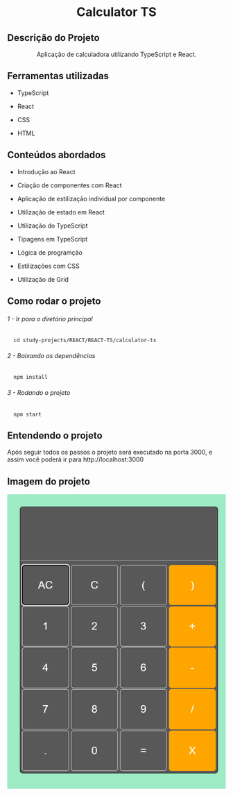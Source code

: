 <h1 align="center">Calculator TS</h1>

## Descrição do Projeto

<p align="center">Aplicação de calculadora utilizando TypeScript e React.</p>

## Ferramentas utilizadas

<ul>
  <li><p>TypeScript</p></li>
  <li><p>React</p></li>
  <li><p>CSS</p></li>
  <li><p>HTML</p></li>
</ul>


## Conteúdos abordados

<ul>
  <li><p>Introdução ao React</p></li>
  <li><p>Criação de componentes com React</p></li>
  <li><p>Aplicação de estilização individual por componente</p></li>
  <li><p>Utilização de estado em React</p></li>
  <li><p>Utilização do TypeScript</p></li>
  <li><p>Tipagens em TypeScript</p></li>
  <li><p>Lógica de programção</p></li>
  <li><p>Estilizações com CSS</p></li>
  <li><p>Utilização de Grid</p></li>
</ul>

## Como rodar o projeto

<h6><p>1 - Ir para o diretório principal</p></h6>

```
  cd study-projects/REACT/REACT-TS/calculator-ts
```

<h6><p>2 - Baixando as dependências</p></h6>

```
  npm install
```

<h6><p>3 - Rodando o projeto</p></h6>

```
  npm start
```
## Entendendo o projeto

<p>Após seguir todos os passos o projeto será executado na porta 3000, e assim você poderá ir para http://localhost:3000</p>

## Imagem do projeto

![alt text](image.png)
